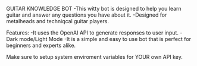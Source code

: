 GUITAR KNOWLEDGE BOT
-This witty bot is designed to help you learn guitar and answer any questions you have about it.
-Designed for metalheads and techniqcal guitar players.

Features:
-It uses the OpenAI API to generate responses to user input.
-Dark mode/Light Mode
-It is a simple and easy to use bot that is perfect for beginners and experts alike.




Make sure to setup system enviroment variables for YOUR own API key.